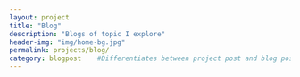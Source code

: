 ```yaml
---
layout: project
title: "Blog"
description: "Blogs of topic I explore"
header-img: "img/home-bg.jpg"
permalink: projects/blog/
category: blogpost    #Differentiates between project post and blog post
---
```

